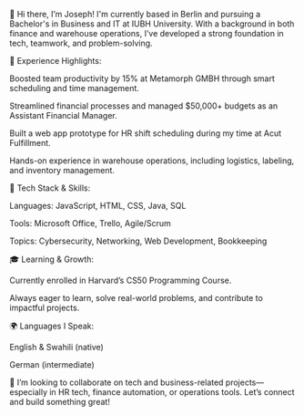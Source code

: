 👋 Hi there, I’m Joseph!
I'm currently based in Berlin and pursuing a Bachelor's in Business and IT at IUBH University. With a background in both finance and warehouse operations, I’ve developed a strong foundation in tech, teamwork, and problem-solving.

💼 Experience Highlights:

Boosted team productivity by 15% at Metamorph GMBH through smart scheduling and time management.

Streamlined financial processes and managed $50,000+ budgets as an Assistant Financial Manager.

Built a web app prototype for HR shift scheduling during my time at Acut Fulfillment.

Hands-on experience in warehouse operations, including logistics, labeling, and inventory management.

🧠 Tech Stack & Skills:

Languages: JavaScript, HTML, CSS, Java, SQL

Tools: Microsoft Office, Trello, Agile/Scrum

Topics: Cybersecurity, Networking, Web Development, Bookkeeping

🎓 Learning & Growth:

Currently enrolled in Harvard’s CS50 Programming Course.

Always eager to learn, solve real-world problems, and contribute to impactful projects.

🌍 Languages I Speak:

English & Swahili (native)

German (intermediate)

🚀 I’m looking to collaborate on tech and business-related projects—especially in HR tech, finance automation, or operations tools. Let’s connect and build something great!
